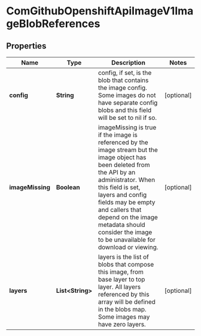
# ComGithubOpenshiftApiImageV1ImageBlobReferences

## Properties
Name | Type | Description | Notes
------------ | ------------- | ------------- | -------------
**config** | **String** | config, if set, is the blob that contains the image config. Some images do not have separate config blobs and this field will be set to nil if so. |  [optional]
**imageMissing** | **Boolean** | imageMissing is true if the image is referenced by the image stream but the image object has been deleted from the API by an administrator. When this field is set, layers and config fields may be empty and callers that depend on the image metadata should consider the image to be unavailable for download or viewing. |  [optional]
**layers** | **List&lt;String&gt;** | layers is the list of blobs that compose this image, from base layer to top layer. All layers referenced by this array will be defined in the blobs map. Some images may have zero layers. |  [optional]



